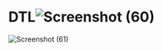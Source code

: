 # DTL![Screenshot (60)](https://user-images.githubusercontent.com/92213855/178141666-7cde922c-84e8-45cf-bd50-364b2dfd89a9.png)
![Screenshot (61)](https://user-images.githubusercontent.com/92213855/178141668-e6344f4e-bc95-4de9-a4c0-d4673e0cd150.png)

